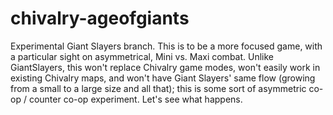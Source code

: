chivalry-ageofgiants
=====================

Experimental Giant Slayers branch. This is to be a more focused game, with a particular sight on asymmetrical, Mini vs. Maxi combat. Unlike GiantSlayers, this won't replace Chivalry game modes, won't easily work in existing Chivalry maps, and won't have Giant Slayers' same flow (growing from a small to a large size and all that); this is some sort of asymmetric co-op / counter co-op experiment. Let's see what happens.